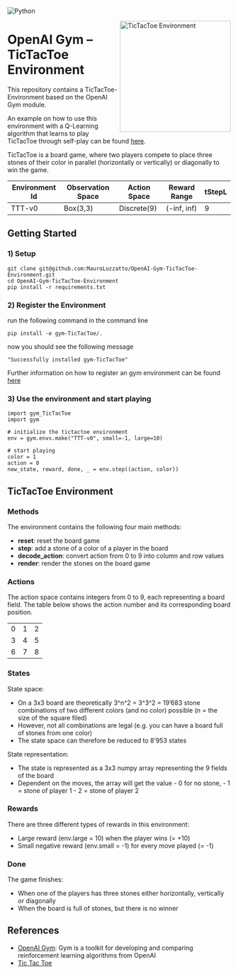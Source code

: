 ![Python](https://img.shields.io/badge/python-v3.6+-blue.svg)


<img align="right" src="/images/tictactoe.png" alt="TicTacToe Environment" width="250"/>

# OpenAI Gym – TicTacToe Environment



This repository contains a TicTacToe-Environment based on the OpenAI Gym module.

An example on how to use this environment with a Q-Learning algorithm that learns to play TicTacToe through self-play can be found [here](https://github.com/MauroLuzzatto/learn-tictactoe-through-self-play).

TicTacToe is a board game, where two players compete to place three stones of their color in parallel (horizontally or vertically) or diagonally to win the game.



| Environment Id | Observation Space |Action Space| Reward Range | tStepL | 
| ------ | ------ |------ | ------ |------ | 
| TTT-v0 |Box(3,3)|Discrete(9)|(-inf, inf) | 9 | 



## Getting Started
### 1) Setup
```
git clone git@github.com:MauroLuzzatto/OpenAI-Gym-TicTacToe-Environment.git
cd OpenAI-Gym-TicTacToe-Environment
pip install -r requirements.txt
```

### 2) Register the Environment

run the following command in the command line
``` 
pip install -e gym-TicTacToe/. 
```

now you should see the following message
```
"Successfully installed gym-TicTacToe"
```
Further information on how to register an gym environment can be found  [here](gym-TicTacToe/README.md)



### 3) Use the environment and start playing
```
import gym_TicTacToe
import gym

# initialize the tictactoe environment
env = gym.envs.make("TTT-v0", small=-1, large=10)

# start playing
color = 1
action = 0
new_state, reward, done, _ = env.step((action, color))
```



## TicTacToe Environment


###  Methods

The environment contains the following four main methods:

- **reset**: reset the board game
- **step**: add a stone of a color of a player in the board
- **decode_action**: convert action from 0 to 9 into column and row values
- **render**: render the stones on the board game


### Actions
The action space contains integers from 0 to 9, each representing a board field. The table below shows the action number and its corresponding board position.


|  |  |  |
| :---: |  :---:  |  :---: |
| 0  | 1  | 2  |
| 3  | 4  | 5  |
| 6  | 7  | 8  |


### States
State space:
-    On a 3x3 board are theoretically 3^n^2 = 3^3^2 = 19’683 stone combinations of two different colors (and no color) possible (n = the size of the square filed)
-    However, not all combinations are legal (e.g. you can have a board full of stones from one color)
-    The state space can therefore be reduced to 8’953 states

State representation:
-    The state is represented as a 3x3 numpy array representing the 9 fields of the board
-    Dependent on the moves, the array will get the value
    - 0 for no stone,
    - 1 = stone of player 1
    - 2 = stone of player 2

### Rewards
There are three different types of rewards in this environment:
-    Large reward (env.large = 10) when the player wins (= +10)
-    Small negative reward (env.small = -1) for every move played (= -1)

### Done
The game finishes:
-    When one of the players has three stones either horizontally, vertically or diagonally
-    When the board is full of stones, but there is no winner




## References
- [OpenAI Gym](https://gym.openai.com/): Gym is a toolkit for developing and comparing reinforcement learning algorithms from OpenAI
- [Tic Tac Toe](https://en.wikipedia.org/wiki/Tic-tac-toe)


